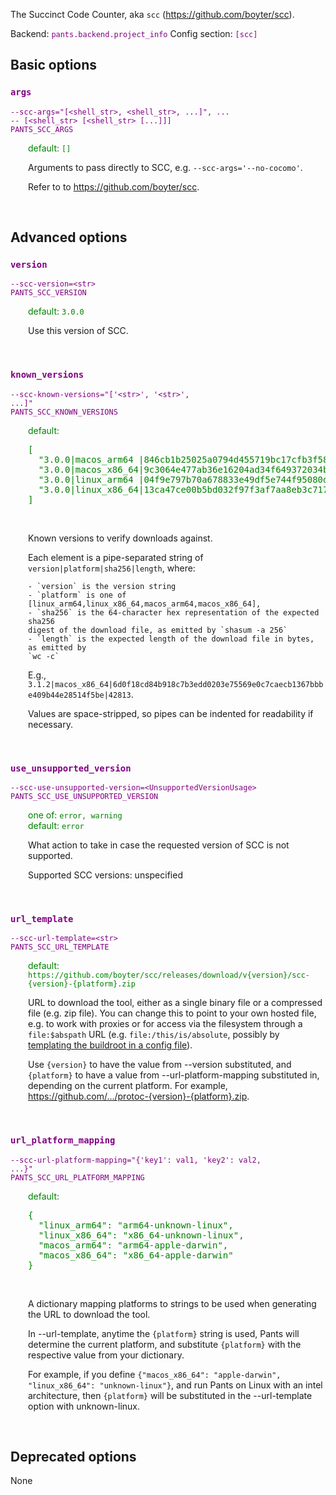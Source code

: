 
The Succinct Code Counter, aka `scc` (https://github.com/boyter/scc).

Backend: <span style="color: purple"><code>pants.backend.project_info</code></span>
Config section: <span style="color: purple"><code>[scc]</code></span>

## Basic options

<div style="color: purple">

### `args`

  <code>--scc-args=&quot;[&lt;shell_str&gt;, &lt;shell_str&gt;, ...]&quot;, ... -- [&lt;shell_str&gt; [&lt;shell_str&gt; [...]]]</code><br>
  <code>PANTS_SCC_ARGS</code><br>
</div>
<div style="padding-left: 2em;">
<span style="color: green">default: <code>[]</code></span>

<br>

Arguments to pass directly to SCC, e.g. `--scc-args='--no-cocomo'`.

Refer to to https://github.com/boyter/scc.
</div>
<br>


## Advanced options

<div style="color: purple">

### `version`

  <code>--scc-version=&lt;str&gt;</code><br>
  <code>PANTS_SCC_VERSION</code><br>
</div>
<div style="padding-left: 2em;">
<span style="color: green">default: <code>3.0.0</code></span>

<br>

Use this version of SCC.
</div>
<br>

<div style="color: purple">

### `known_versions`

  <code>--scc-known-versions=&quot;['&lt;str&gt;', '&lt;str&gt;', ...]&quot;</code><br>
  <code>PANTS_SCC_KNOWN_VERSIONS</code><br>
</div>
<div style="padding-left: 2em;">
<span style="color: green">default: <pre>[
  "3.0.0|macos&lowbar;arm64 |846cb1b25025a0794d455719bc17cfb3f588576a58af1d95036f6c654e294f98|2006145",
  "3.0.0|macos&lowbar;x86&lowbar;64|9c3064e477ab36e16204ad34f649372034bca4df669615eff5de4aa05b2ddf1a|2048134",
  "3.0.0|linux&lowbar;arm64 |04f9e797b70a678833e49df5e744f95080dfb7f963c0cd34f5b5d4712d290f33|1768037",
  "3.0.0|linux&lowbar;x86&lowbar;64|13ca47ce00b5bd032f97f3af7aa8eb3c717b8972b404b155a378b09110e4aa0c|1948341"
]</pre></span>

<br>


Known versions to verify downloads against.

Each element is a pipe-separated string of `version|platform|sha256|length`, where:

    - `version` is the version string
    - `platform` is one of [linux_arm64,linux_x86_64,macos_arm64,macos_x86_64],
    - `sha256` is the 64-character hex representation of the expected sha256
    digest of the download file, as emitted by `shasum -a 256`
    - `length` is the expected length of the download file in bytes, as emitted by
    `wc -c`

E.g., `3.1.2|macos_x86_64|6d0f18cd84b918c7b3edd0203e75569e0c7caecb1367bbbe409b44e28514f5be|42813`.

Values are space-stripped, so pipes can be indented for readability if necessary.

</div>
<br>

<div style="color: purple">

### `use_unsupported_version`

  <code>--scc-use-unsupported-version=&lt;UnsupportedVersionUsage&gt;</code><br>
  <code>PANTS_SCC_USE_UNSUPPORTED_VERSION</code><br>
</div>
<div style="padding-left: 2em;">
<span style="color: green">one of: <code>error, warning</code></span><br>
<span style="color: green">default: <code>error</code></span>

<br>


What action to take in case the requested version of SCC is not supported.

Supported SCC versions: unspecified

</div>
<br>

<div style="color: purple">

### `url_template`

  <code>--scc-url-template=&lt;str&gt;</code><br>
  <code>PANTS_SCC_URL_TEMPLATE</code><br>
</div>
<div style="padding-left: 2em;">
<span style="color: green">default: <code>https://github.com/boyter/scc/releases/download/v{version}/scc-{version}-{platform}.zip</code></span>

<br>

URL to download the tool, either as a single binary file or a compressed file (e.g. zip file). You can change this to point to your own hosted file, e.g. to work with proxies or for access via the filesystem through a `file:$abspath` URL (e.g. `file:/this/is/absolute`, possibly by [templating the buildroot in a config file](https://www.pantsbuild.org/v2.16/docs/options#config-file-entries)).

Use `{version}` to have the value from --version substituted, and `{platform}` to have a value from --url-platform-mapping substituted in, depending on the current platform. For example, https://github.com/.../protoc-{version}-{platform}.zip.
</div>
<br>

<div style="color: purple">

### `url_platform_mapping`

  <code>--scc-url-platform-mapping=&quot;{'key1': val1, 'key2': val2, ...}&quot;</code><br>
  <code>PANTS_SCC_URL_PLATFORM_MAPPING</code><br>
</div>
<div style="padding-left: 2em;">
<span style="color: green">default: <pre>{
  "linux&lowbar;arm64": "arm64-unknown-linux",
  "linux&lowbar;x86&lowbar;64": "x86&lowbar;64-unknown-linux",
  "macos&lowbar;arm64": "arm64-apple-darwin",
  "macos&lowbar;x86&lowbar;64": "x86&lowbar;64-apple-darwin"
}</pre></span>

<br>

A dictionary mapping platforms to strings to be used when generating the URL to download the tool.

In --url-template, anytime the `{platform}` string is used, Pants will determine the current platform, and substitute `{platform}` with the respective value from your dictionary.

For example, if you define `{"macos_x86_64": "apple-darwin", "linux_x86_64": "unknown-linux"}`, and run Pants on Linux with an intel architecture, then `{platform}` will be substituted in the --url-template option with unknown-linux.
</div>
<br>


## Deprecated options

None


